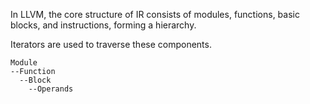 In LLVM, the core structure of IR consists of modules, functions, basic blocks, and instructions, forming a hierarchy.

Iterators are used to traverse these components.

```
Module
--Function
  --Block
    --Operands
```

